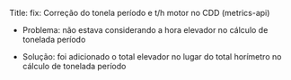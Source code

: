 Title: fix: Correção do tonela período  e t/h motor no CDD (metrics-api)

- Problema: não estava considerando a hora elevador no cálculo de tonelada período

- Solução: foi adicionado o total elevador no lugar do total horímetro no cálculo de tonelada período
